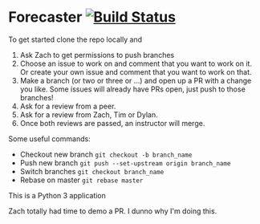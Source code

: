 # Forecaster [![Build Status](https://travis-ci.org/thedataincubator/forecaster.svg?branch=master)](https://travis-ci.org/thedataincubator/forecaster)

To get started clone the repo locally and
1. Ask Zach to get permissions to push branches
2. Choose an issue to work on and comment that you want to work on it.  Or create your own issue and comment that you want to work on that.
3. Make a branch (or two or three or ...) and open up a PR with a change you like.  Some issues will already have PRs open, just push to those branches!
4. Ask for a review from a peer.
5. Ask for a review from Zach, Tim or Dylan.
6. Once both reviews are passed, an instructor will merge.

Some useful commands:
- Checkout new branch `git checkout -b branch_name`
- Push new branch `git push --set-upstream origin branch_name`
- Switch branches `git checkout branch_name`
- Rebase on master `git rebase master`

This is a Python 3 application

Zach totally had time to demo a PR. I dunno why I'm doing this.